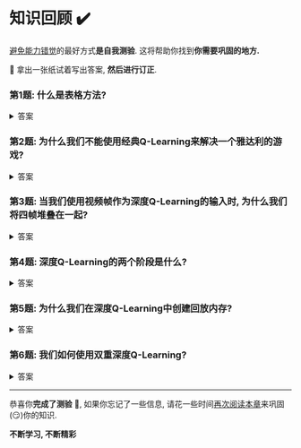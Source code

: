 # 知识回顾 ✔️

[避免能力错觉](https://fr.coursera.org/lecture/learning-how-to-learn/illusions-of-competence-BuFzf)的最好方式**是自我测验**. 这将帮助你找到**你需要巩固的地方.**

📝 拿出一张纸试着写出答案, **然后进行订正**.

### 第1题: 什么是表格方法?

<details>
  <summary>答案</summary>

  *表格方法*是一种问题类型, 其中的状态和动作空间足够小, 近似价值函数**可用数组和表格表示**. 例如,  **Q-Learning是一种表格方法**因为我们使用表格表示状态-动作价值对.

  📖 如果你忘记了, 请查看 👉 https://huggingface.co/blog/deep-rl-dqn#from-q-learning-to-deep-q-learning
</details>

### 第2题: 为什么我们不能使用经典Q-Learning来解决一个雅达利的游戏?

<details>
  <summary>答案</summary>
  
  雅达利环境有一个形状为(210, 160, 3)的可观察的空间, 取值范围从0到255, 因此我们得到256^(210x160x3) = 256^100800(**便于比较, 在可观测的宇宙中大约有10^80个原子**).
  因此, 状态空间是巨大的; 于是, 为这个环境创建和更新一个Q-表**效率不高**. 在这种情况下, 最好的办法是使用参数化Q-函数 $Q_{\theta}(s,a)$ 来近似Q-值而不是使用Q-表.
  
  📖 如果你忘记了, 请查看 👉 https://huggingface.co/blog/deep-rl-dqn#from-q-learning-to-deep-q-learning
</details>

### 第3题: 当我们使用视频帧作为深度Q-Learning的输入时, 为什么我们将四帧堆叠在一起?

<details>
  <summary>答案</summary>

  我们堆叠视频帧在一起, 因为它帮助我们**处理了时间限制的问题**. 由于一帧画面不足以捕获时间信息. 例如, 在游戏乒乓中, 我们的智能体**如果只获得一帧画面将不能知道球的方向**.

  <img src="./assets/temporal-limitation.jpg" alt="时间限制"/>
  <img src="./assets/temporal-limitation-2.jpg" alt="时间限制"/>

  📖 如果你忘记了, 请查看 👉 https://huggingface.co/blog/deep-rl-dqn#preprocessing-the-input-and-temporal-limitation
</details>

### 第4题: 深度Q-Learning的两个阶段是什么?

<details>
  <summary>答案</summary>

  深度Q-Learning训练算法有两个阶段:

  - *采样*: 我们执行动作并**将观察到的经验元组存储到回放内存中**.
  - *训练*: 随机选择一小批次元组, 然后**使用梯度下降更新, 从中学习**.

  📖 如果你忘记了, 请查看 👉 https://huggingface.co/blog/deep-rl-dqn#preprocessing-the-input-and-temporal-limitation
</details>

### 第5题: 为什么我们在深度Q-Learning中创建回放内存?

<details>
  <summary>答案</summary>

  1. **更高效地使用训练期间的经验**

     通常, 在线强化学习中, 我们与环境进行交互, 获得经验(状态, 动作, 奖罚和新状态), 然后从中学习(更新神经网络)并丢弃它们. 但是通过经验回放, **我们创建一个回放缓冲区来保存在训练期间可重用的经验样本**.

  2. **避免忘记之前的经验并减少经验之间的相关性**

     如果我们提供序列化的经验样本, 我们会遇到的问题是我们的神经网络它**趋向于忘记之前的经验**, 因为它会覆盖新的经验. 例如, 如果我们先玩第一关然后第二关, 关卡是不同的, 我们的智能体会忘记在第一关如何表现和行动.

  📖 如果你忘记了, 请查看 👉 https://huggingface.co/blog/deep-rl-dqn#experience-replay-to-make-more-efficient-use-of-experiences
</details>

### 第6题: 我们如何使用双重深度Q-Learning?

<details>
  <summary>答案</summary>

  当我们计算Q-目标时, 我们使用两个神经网络将动作选择与目标Q值生成解耦. 我们:

  * 使用我们的*DQN网络*去**选择下一个状态的最佳动作**(具有最高的Q值的动作).
  * 使用我们的*目标网络*去**计算在下一个状态采取动作的目标Q值**.


</details>

---

恭喜你**完成了测验** 🥳, 如果你忘记了一些信息, 请花一些时间[再次阅读本章](https://huggingface.co/blog/deep-rl-dqn)来巩固(😏)你的知识.

**不断学习, 不断精彩**

